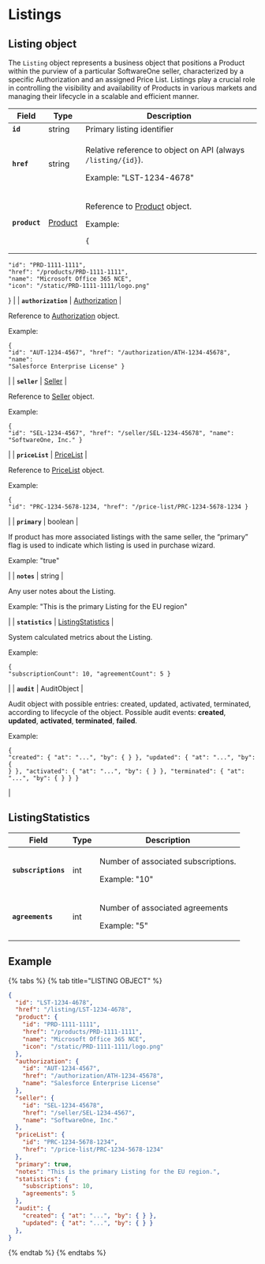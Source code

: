 # Listings

## Listing object

The `Listing` object represents a business object that positions a Product within the purview of a particular SoftwareOne seller, characterized by a specific Authorization and an assigned Price List. Listings play a crucial role in controlling the visibility and availability of Products in various markets and managing their lifecycle in a scalable and efficient manner.

| Field               | Type                                      | Description                                                                                                                                                                                                                                                                                                                                                                                                                                                                                                                                                                 |
| ------------------- | ----------------------------------------- | --------------------------------------------------------------------------------------------------------------------------------------------------------------------------------------------------------------------------------------------------------------------------------------------------------------------------------------------------------------------------------------------------------------------------------------------------------------------------------------------------------------------------------------------------------------------------- |
| **`id`**            | string                                    | Primary listing identifier                                                                                                                                                                                                                                                                                                                                                                                                                                                                                                                                                  |
| **`href`**          | string                                    | <p>Relative reference to object on API (always <code>/listing/{id}</code>). </p><p></p><p>Example: "LST-1234-4678"</p>                                                                                                                                                                                                                                                                                                                                                                                                                                                      |
| **`product`**       | [Product](../product/#product-object)     | <p>Reference to <a href="../product/#product-object">Product</a> object. </p><p></p><p>Example:</p><pre class="language-json" data-line-numbers><code class="lang-json">{
    "id": "PRD-1111-1111",
    "href": "/products/PRD-1111-1111",
    "name": "Microsoft Office 365 NCE",
    "icon": "/static/PRD-1111-1111/logo.png"
}
</code></pre>                                                                                                                                                                                                                            |
| **`authorization`** | [Authorization](../authorizations/)       | <p>Reference to <a href="../authorizations/">Authorization</a> object. </p><p></p><p>Example:</p><pre class="language-json" data-line-numbers><code class="lang-json">{
    "id": "AUT-1234-4567",
    "href": "/authorization/ATH-1234-45678",
    "name": "Salesforce Enterprise License"
}
</code></pre>                                                                                                                                                                                                                                                                 |
| **`seller`**        | [Seller](../../accounts-api/seller/)      | <p>Reference to <a href="../../accounts-api/seller/">Seller</a> object. </p><p></p><p>Example:</p><pre class="language-json" data-line-numbers><code class="lang-json">{
    "id": "SEL-1234-4567",
    "href": "/seller/SEL-1234-45678",
    "name": "SoftwareOne, Inc."
}
</code></pre>                                                                                                                                                                                                                                                                                   |
| **`priceList`**     | [PriceList](../price-lists/)              | <p>Reference to <a href="../price-lists/">PriceList</a> object. </p><p></p><p>Example:</p><pre class="language-json" data-line-numbers><code class="lang-json">{
    "id": "PRC-1234-5678-1234,
    "href": "/price-list/PRC-1234-5678-1234
}
</code></pre>                                                                                                                                                                                                                                                                                                                 |
| **`primary`**       | boolean                                   | <p>If product has more associated listings with the same seller, the “primary” flag is used to indicate which listing is used in purchase wizard. </p><p></p><p>Example: "true"</p>                                                                                                                                                                                                                                                                                                                                                                                         |
| **`notes`**         | string                                    | <p>Any user notes about the Listing.</p><p></p><p>Example: "This is the primary Listing for the EU region"</p>                                                                                                                                                                                                                                                                                                                                                                                                                                                              |
| **`statistics`**    | [ListingStatistics](./#listingstatistics) | <p>System calculated metrics about the Listing. </p><p></p><p>Example:</p><pre class="language-json" data-line-numbers><code class="lang-json">{
  "subscriptionCount": 10,
  "agreementCount": 5
}
</code></pre>                                                                                                                                                                                                                                                                                                                                                           |
| **`audit`**         | AuditObject                               | <p>Audit object with possible entries: created, updated, activated, terminated, according to lifecycle of the object. Possible audit events: <strong>created</strong>, <strong>updated</strong>, <strong>activated</strong>, <strong>terminated</strong>, <strong>failed</strong>. </p><p></p><p>Example:</p><pre class="language-json" data-line-numbers><code class="lang-json">{
  "created": { "at": "...", "by": { } },
  "updated": { "at": "...", "by": { } },
  "activated": { "at": "...", "by": { } },
  "terminated": { "at": "...", "by": { } }
}
</code></pre> |

## ListingStatistics <a href="#listingstatistics" id="listingstatistics"></a>

| Field               | Type | Description                                                            |
| ------------------- | ---- | ---------------------------------------------------------------------- |
| **`subscriptions`** | int  | <p>Number of associated subscriptions. </p><p></p><p>Example: "10"</p> |
| **`agreements`**    | int  | <p>Number of associated agreements </p><p></p><p>Example: "5"</p>      |

## Example

{% tabs %}
{% tab title="LISTING OBJECT" %}
```json
{
  "id": "LST-1234-4678",
  "href": "/listing/LST-1234-4678",
  "product": {
    "id": "PRD-1111-1111",
    "href": "/products/PRD-1111-1111",
    "name": "Microsoft Office 365 NCE",
    "icon": "/static/PRD-1111-1111/logo.png"
  },
  "authorization": {
    "id": "AUT-1234-4567",
    "href": "/authorization/ATH-1234-45678",
    "name": "Salesforce Enterprise License"
  }, 
  "seller": {
    "id": "SEL-1234-45678",
    "href": "/seller/SEL-1234-4567",
    "name": "SoftwareOne, Inc."
  },
  "priceList": {
    "id": "PRC-1234-5678-1234",
    "href": "/price-list/PRC-1234-5678-1234"
  },
  "primary": true,
  "notes": "This is the primary Listing for the EU region.",
  "statistics": {
    "subscriptions": 10,
    "agreements": 5
  },
  "audit": {
    "created": { "at": "...", "by": { } },
    "updated": { "at": "...", "by": { } }
  },
}
```
{% endtab %}
{% endtabs %}
